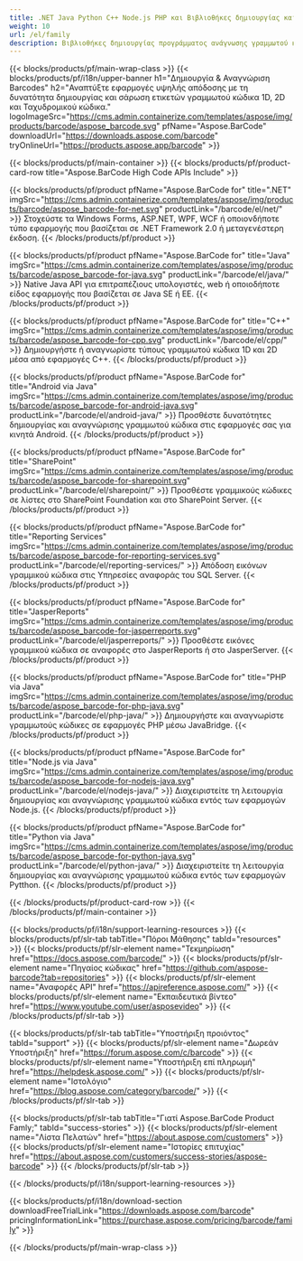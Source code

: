 ```yaml
---
title: .NET Java Python C++ Node.js PHP και Βιβλιοθήκες δημιουργίας και αναγνώρισης γραμμικού κώδικα Android 
weight: 10
url: /el/family
description: Βιβλιοθήκες δημιουργίας προγράμματος ανάγνωσης γραμμωτού κώδικα και σαρωτή για .NET Java Android & C++. Προσθήκη δυνατοτήτων γραμμικού κώδικα στο SharePoint SSRS JasperReports και JasperServer
---
```


{{< blocks/products/pf/main-wrap-class >}}
{{< blocks/products/pf/i18n/upper-banner h1="Δημιουργία & Αναγνώριση Barcodes" h2="Αναπτύξτε εφαρμογές υψηλής απόδοσης με τη δυνατότητα δημιουργίας και σάρωση ετικετών γραμμωτού κώδικα 1D, 2D και Ταχυδρομικού κώδικα." logoImageSrc="https://cms.admin.containerize.com/templates/aspose/img/products/barcode/aspose_barcode.svg" pfName="Aspose.BarCode" downloadUrl="https://downloads.aspose.com/barcode" tryOnlineUrl="https://products.aspose.app/barcode" >}}

{{< blocks/products/pf/main-container >}}
{{< blocks/products/pf/product-card-row title="Aspose.BarCode High Code APIs Include" >}}

{{< blocks/products/pf/product pfName="Aspose.BarCode for" title=".NET" imgSrc="https://cms.admin.containerize.com/templates/aspose/img/products/barcode/aspose_barcode-for-net.svg" productLink="/barcode/el/net/" >}}
Στοχεύστε τα Windows Forms, ASP.NET, WPF, WCF ή οποιονδήποτε τύπο εφαρμογής που βασίζεται σε .NET Framework 2.0 ή μεταγενέστερη έκδοση.
{{< /blocks/products/pf/product >}}

{{< blocks/products/pf/product pfName="Aspose.BarCode for" title="Java" imgSrc="https://cms.admin.containerize.com/templates/aspose/img/products/barcode/aspose_barcode-for-java.svg" productLink="/barcode/el/java/" >}}
Native Java API για επιτραπέζιους υπολογιστές, web ή οποιοδήποτε είδος εφαρμογής που βασίζεται σε Java SE ή EE.
{{< /blocks/products/pf/product >}}

{{< blocks/products/pf/product pfName="Aspose.BarCode for" title="C++" imgSrc="https://cms.admin.containerize.com/templates/aspose/img/products/barcode/aspose_barcode-for-cpp.svg" productLink="/barcode/el/cpp/" >}}
Δημιουργήστε ή αναγνωρίστε τύπους γραμμωτού κώδικα 1D και 2D μέσα από εφαρμογές C++.
{{< /blocks/products/pf/product >}}

{{< blocks/products/pf/product pfName="Aspose.BarCode for" title="Android via Java" imgSrc="https://cms.admin.containerize.com/templates/aspose/img/products/barcode/aspose_barcode-for-android-java.svg" productLink="/barcode/el/android-java/" >}}
Προσθέστε δυνατότητες δημιουργίας και αναγνώρισης γραμμωτού κώδικα στις εφαρμογές σας για κινητά Android.
{{< /blocks/products/pf/product >}}

{{< blocks/products/pf/product pfName="Aspose.BarCode for" title="SharePoint" imgSrc="https://cms.admin.containerize.com/templates/aspose/img/products/barcode/aspose_barcode-for-sharepoint.svg" productLink="/barcode/el/sharepoint/" >}}
Προσθέστε γραμμικούς κώδικες σε λίστες στο SharePoint Foundation και στο SharePoint Server.
{{< /blocks/products/pf/product >}}

{{< blocks/products/pf/product pfName="Aspose.BarCode for" title="Reporting Services" imgSrc="https://cms.admin.containerize.com/templates/aspose/img/products/barcode/aspose_barcode-for-reporting-services.svg" productLink="/barcode/el/reporting-services/" >}}
Απόδοση εικόνων γραμμικού κώδικα στις Υπηρεσίες αναφοράς του SQL Server.
{{< /blocks/products/pf/product >}}

{{< blocks/products/pf/product pfName="Aspose.BarCode for" title="JasperReports" imgSrc="https://cms.admin.containerize.com/templates/aspose/img/products/barcode/aspose_barcode-for-jasperreports.svg" productLink="/barcode/el/jasperreports/" >}}
Προσθέστε εικόνες γραμμικού κώδικα σε αναφορές στο JasperReports ή στο JasperServer.
{{< /blocks/products/pf/product >}}

{{< blocks/products/pf/product pfName="Aspose.BarCode for" title="PHP via Java" imgSrc="https://cms.admin.containerize.com/templates/aspose/img/products/barcode/aspose_barcode-for-php-java.svg" productLink="/barcode/el/php-java/" >}}
Δημιουργήστε και αναγνωρίστε γραμμωτούς κώδικες σε εφαρμογές PHP μέσω JavaBridge.
{{< /blocks/products/pf/product >}}

{{< blocks/products/pf/product pfName="Aspose.BarCode for" title="Node.js via Java" imgSrc="https://cms.admin.containerize.com/templates/aspose/img/products/barcode/aspose_barcode-for-nodejs-java.svg" productLink="/barcode/el/nodejs-java/" >}}
Διαχειριστείτε τη λειτουργία δημιουργίας και αναγνώρισης γραμμωτού κώδικα εντός των εφαρμογών Node.js.
{{< /blocks/products/pf/product >}}

{{< blocks/products/pf/product pfName="Aspose.BarCode for" title="Python via Java" imgSrc="https://cms.admin.containerize.com/templates/aspose/img/products/barcode/aspose_barcode-for-python-java.svg" productLink="/barcode/el/python-java/" >}}
Διαχειριστείτε τη λειτουργία δημιουργίας και αναγνώρισης γραμμωτού κώδικα εντός των εφαρμογών Pytthon.
{{< /blocks/products/pf/product >}}

{{< /blocks/products/pf/product-card-row >}}
{{< /blocks/products/pf/main-container >}}

{{< blocks/products/pf/i18n/support-learning-resources >}}
{{< blocks/products/pf/slr-tab tabTitle="Πόροι Μάθησης" tabId="resources" >}}
{{< blocks/products/pf/slr-element name="Τεκμηρίωση" href="https://docs.aspose.com/barcode/" >}}
{{< blocks/products/pf/slr-element name="Πηγαίος κώδικας" href="https://github.com/aspose-barcode?tab=repositories" >}}
{{< blocks/products/pf/slr-element name="Αναφορές API" href="https://apireference.aspose.com/" >}}
{{< blocks/products/pf/slr-element name="Εκπαιδευτικά βίντεο" href="https://www.youtube.com/user/asposevideo" >}}
{{< /blocks/products/pf/slr-tab >}}

{{< blocks/products/pf/slr-tab tabTitle="Υποστήριξη προιόντος" tabId="support" >}}
{{< blocks/products/pf/slr-element name="Δωρεάν Υποστήριξη" href="https://forum.aspose.com/c/barcode" >}}
{{< blocks/products/pf/slr-element name="Υποστήριξη επί πληρωμή" href="https://helpdesk.aspose.com/" >}}
{{< blocks/products/pf/slr-element name="Ιστολόγιο" href="https://blog.aspose.com/category/barcode/" >}}
{{< /blocks/products/pf/slr-tab >}}

{{< blocks/products/pf/slr-tab tabTitle="Γιατί Aspose.BarCode Product Famly;" tabId="success-stories" >}}
{{< blocks/products/pf/slr-element name="Λίστα Πελατών" href="https://about.aspose.com/customers" >}}
{{< blocks/products/pf/slr-element name="Ιστορίες επιτυχίας" href="https://about.aspose.com/customers/success-stories/aspose-barcode" >}}
{{< /blocks/products/pf/slr-tab >}}

{{< /blocks/products/pf/i18n/support-learning-resources >}}

{{< blocks/products/pf/i18n/download-section downloadFreeTrialLink="https://downloads.aspose.com/barcode" pricingInformationLink="https://purchase.aspose.com/pricing/barcode/family" >}}

{{< /blocks/products/pf/main-wrap-class >}}
